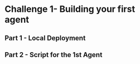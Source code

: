 # Challenge 1- Building your first agent


## Part 1 - Local Deployment



## Part 2 - Script for the 1st Agent